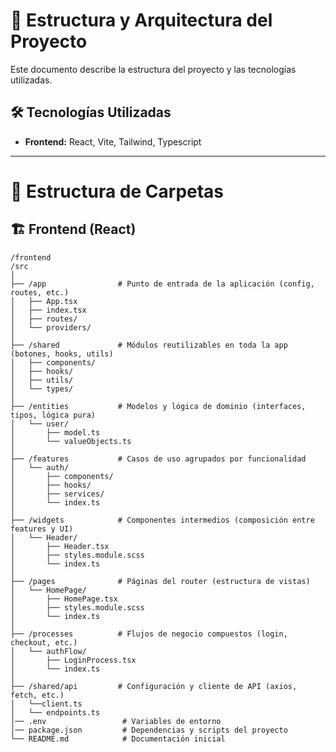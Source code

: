# 📌 Estructura y Arquitectura del Proyecto

Este documento describe la estructura del proyecto y las tecnologías utilizadas.

## 🛠️ Tecnologías Utilizadas
- **Frontend:** React, Vite, Tailwind, Typescript

---

# 📁 Estructura de Carpetas

## 🏗️ Frontend (React)

```
/frontend
/src
│
├── /app                # Punto de entrada de la aplicación (config, routes, etc.)
│   ├── App.tsx
│   ├── index.tsx
│   ├── routes/
│   └── providers/
│
├── /shared             # Módulos reutilizables en toda la app (botones, hooks, utils)
│   ├── components/
│   ├── hooks/
│   ├── utils/
│   └── types/
│
├── /entities           # Modelos y lógica de dominio (interfaces, tipos, lógica pura)
│   └── user/
│       ├── model.ts
│       └── valueObjects.ts
│
├── /features           # Casos de uso agrupados por funcionalidad
│   └── auth/
│       ├── components/
│       ├── hooks/
│       ├── services/
│       └── index.ts
│
├── /widgets            # Componentes intermedios (composición entre features y UI)
│   └── Header/
│       ├── Header.tsx
│       ├── styles.module.scss
│       └── index.ts
│
├── /pages              # Páginas del router (estructura de vistas)
│   └── HomePage/
│       ├── HomePage.tsx
│       ├── styles.module.scss
│       └── index.ts
│
├── /processes          # Flujos de negocio compuestos (login, checkout, etc.)
│   └── authFlow/
│       ├── LoginProcess.tsx
│       └── index.ts
│
├── /shared/api         # Configuración y cliente de API (axios, fetch, etc.)
│   └──client.ts
│   └── endpoints.ts
│── .env                 # Variables de entorno
│── package.json         # Dependencias y scripts del proyecto
└── README.md            # Documentación inicial
```
